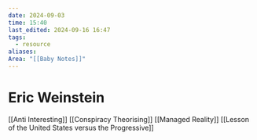 ```yaml
---
date: 2024-09-03
time: 15:40
last_edited: 2024-09-16 16:47
tags:
  - resource
aliases: 
Area: "[[Baby Notes]]"
---
```

# Eric Weinstein
[[Anti Interesting]]
[[Conspiracy Theorising]]
[[Managed Reality]]
[[Lesson of the United States versus the Progressive]]
